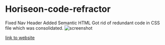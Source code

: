 # Horiseon-code-refractor
Fixed Nav Header
Added Semantic HTML
Got rid of redundant code in CSS file which was consolidated.
![screenshot](./assets/images/screenshot1.png)

[link to website](https://kjgolf9.github.io/Horiseon-code-refractor/)
